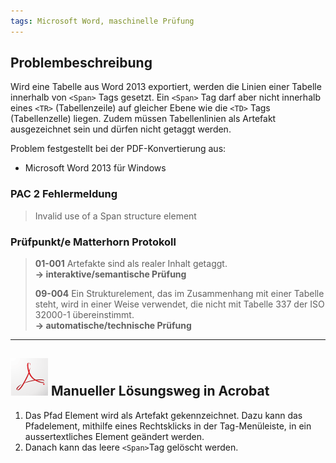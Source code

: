 ```yaml
---
tags: Microsoft Word, maschinelle Prüfung
---
```


## Problembeschreibung

Wird eine Tabelle aus Word 2013 exportiert, werden die Linien einer Tabelle innerhalb von `<Span>` Tags gesetzt. Ein `<Span>` Tag darf aber nicht innerhalb eines `<TR>` \(Tabellenzeile\) auf gleicher Ebene wie die `<TD>` Tags \(Tabellenzelle\) liegen. Zudem müssen Tabellenlinien als Artefakt ausgezeichnet sein und dürfen nicht getaggt werden.

Problem festgestellt bei der PDF-Konvertierung aus:

* Microsoft Word 2013 für Windows

### PAC 2 Fehlermeldung

> Invalid use of a Span structure element

### Prüfpunkt/e Matterhorn Protokoll

> **01-001** Artefakte sind als realer Inhalt getaggt.  
> **→ interaktive/semantische Prüfung**
>
> **09-004** Ein Strukturelement, das im Zusammenhang mit einer Tabelle steht, wird in einer Weise verwendet, die nicht mit Tabelle 337 der ISO 32000-1 übereinstimmt.  
> **→ automatische/technische Prüfung**

---

## ![ ](/assets/icon_acrobat.gif) Manueller Lösungsweg in Acrobat

1. Das Pfad Element wird als Artefakt gekennzeichnet. Dazu kann das Pfadelement, mithilfe eines Rechtsklicks in der Tag-Menüleiste, in ein aussertextliches Element geändert werden. 
2. Danach kann das leere `<Span>`Tag gelöscht werden.



